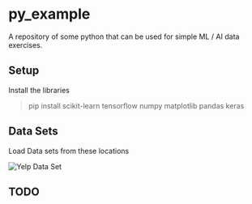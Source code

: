 # py_example


A repository of some python that can be used for simple ML / AI data exercises.

## Setup 

Install the libraries

> pip install scikit-learn tensorflow numpy matplotlib pandas keras
 

## Data Sets

Load Data sets from these locations


![Yelp Data Set](https://www.yelp.com/dataset/download)

## TODO


